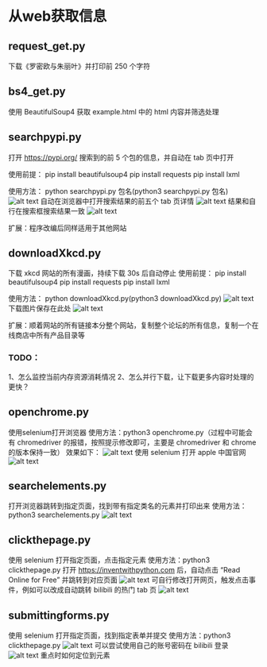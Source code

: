 # 从web获取信息
## request_get.py
下载《罗密欧与朱丽叶》并打印前 250 个字符
## bs4_get.py
使用 BeautifulSoup4 获取 example.html 中的 html 内容并筛选处理
## searchpypi.py
打开  https://pypi.org/  搜索到的前 5 个包的信息，并自动在 tab 页中打开

使用前提：
pip install beautifulsoup4
pip install requests
pip install lxml

使用方法：
python searchpypi.py 包名(python3 searchpypi.py 包名)
![alt text](image.png)
自动在浏览器中打开搜索结果的前五个 tab 页详情
![alt text](image-1.png)
结果和自行在搜索框搜索结果一致
![alt text](image-2.png)

扩展：程序改编后同样适用于其他网站

## downloadXkcd.py
下载 xkcd 网站的所有漫画，持续下载 30s 后自动停止
使用前提：
pip install beautifulsoup4
pip install requests
pip install lxml

使用方法：
python downloadXkcd.py(python3 downloadXkcd.py)
![alt text](image-3.png)
下载图片保存在此处
![alt text](image-4.png)

扩展：顺着网站的所有链接本分整个网站，复制整个论坛的所有信息，复制一个在线商店中所有产品目录等
### TODO：
1、怎么监控当前内存资源消耗情况
2、怎么并行下载，让下载更多内容时处理的更快？

## openchrome.py
使用selenium打开浏览器
使用方法：python3 openchrome.py（过程中可能会有 chromedriver 的报错，按照提示修改即可，主要是 chromedriver 和 chrome 的版本保持一致）
效果如下：
![alt text](image-5.png)
使用 selenium 打开 apple 中国官网
![alt text](image-6.png)

## searchelements.py
打开浏览器跳转到指定页面，找到带有指定类名的元素并打印出来
使用方法：python3 searchelements.py
![alt text](image-7.png)

## clickthepage.py
使用 selenium 打开指定页面，点击指定元素
使用方法：python3 clickthepage.py
打开 https://inventwithpython.com 后，自动点击 “Read Online for Free” 并跳转到对应页面
![alt text](image-8.png)
可自行修改打开网页，触发点击事件，例如可以改成自动跳转 bilibili 的热门 tab 页
![alt text](image-9.png)

## submittingforms.py
使用 selenium 打开指定页面，找到指定表单并提交
使用方法：python3 clickthepage.py
![alt text](image-10.png)
可以尝试使用自己的账号密码在 bilibili 登录
![alt text](image-11.png)
重点时如何定位到元素